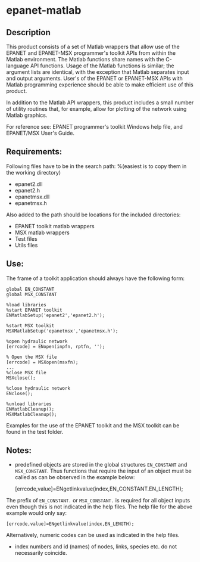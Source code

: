epanet-matlab
=============

Description
-----------
This product consists of a set of Matlab wrappers that allow use of the EPANET and EPANET-MSX programmer's toolkit APIs from within the Matlab environment. The Matlab functions share names with the C-language API functions. Usage of the Matlab functions is similar; the argument lists are identical, with the exception that Matlab separates input and output arguments. User's of the EPANET or EPANET-MSX APIs with Matlab programming experience should be able to make efficient use of this product.

In addition to the Matlab API wrappers, this product includes a small number of utility routines that, for example, allow for plotting of the network using Matlab graphics.

For reference see: EPANET programmer's toolkit Windows help file, and EPANET/MSX User's Guide.


Requirements:
-------------
Following files have to be in the search path: %(easiest is to copy them in the working directory)
- epanet2.dll
- epanet2.h
- epanetmsx.dll
- epanetmsx.h

Also added to the path should be locations for the included directories:
- EPANET toolkit matlab wrappers
- MSX matlab wrappers
- Test files
- Utils files

Use:
----
The frame of a toolkit application should always have the
following form:

    global EN_CONSTANT
    global MSX_CONSTANT

    %load libraries
    %start EPANET toolkit
    ENMatlabSetup('epanet2','epanet2.h');

    %start MSX toolkit
    MSXMatlabSetup('epanetmsx','epanetmsx.h');
    
    %open hydraulic network
    [errcode] = ENopen(inpfn, rptfn, '');
    
    % Open the MSX file
    [errcode] = MSXopen(msxfn);
    ...
    %close MSX file
    MSXclose();

    %close hydraulic network
    ENclose();

    %unload libraries
    ENMatlabCleanup();
    MSXMatlabCleanup();


Examples for the use of the EPANET toolkit and the MSX toolkit
can be found in the test folder.


Notes:
------

- predefined objects are stored in the global structures
`EN_CONSTANT` and `MSX_CONSTANT`. Thus functions that require the
input of an object must be called as can be observed in the example below:

    [errcode,value]=ENgetlinkvalue(index,EN_CONSTANT.EN_LENGTH);

The prefix of `EN_CONSTANT.` or `MSX_CONSTANT.` is required for all object inputs even though this is not indicated in the help files. The help file for the above example would only say:

    [errcode,value]=ENgetlinkvalue(index,EN_LENGTH);

Alternatively, numeric codes can be used as indicated in the help files.

- index numbers and id (names) of nodes, links, species etc. do not necessarily coincide.
